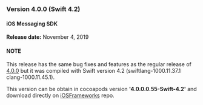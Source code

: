 ### Version 4.0.0 (Swift 4.2)
#### iOS Messaging SDK
**Release date:** November 4, 2019


#### NOTE
This release has the same bug fixes and features as the regular release of [4.0.0](mobile-app-messaging-sdk-for-ios-releases-all-regular-release-notes.html#ios-messaging-sdk---version-400) but it was compiled with Swift version 4.2 (swiftlang-1000.11.37.1 clang-1000.11.45.1).

This version can be obtain in cocoapods version **'4.0.0.0.55-Swift-4.2'** and download directly on [iOSFrameworks](https://github.com/LivePersonInc/iOSFrameworks/tree/4.0.0.0.55-Swift-4.2) repo.